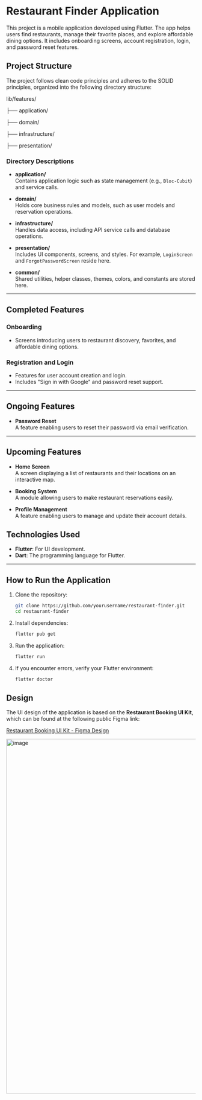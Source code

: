 # Restaurant Finder Application

This project is a mobile application developed using Flutter. The app helps users find restaurants, manage their favorite places, and explore affordable dining options. It includes onboarding screens, account registration, login, and password reset features.

## Project Structure

The project follows clean code principles and adheres to the SOLID principles, organized into the following directory structure:


lib/features/

├── application/ 

├── domain/ 

├── infrastructure/ 

├── presentation/ 



### Directory Descriptions

- **application/**  
  Contains application logic such as state management (e.g., `Bloc-Cubit`) and service calls.

- **domain/**  
  Holds core business rules and models, such as user models and reservation operations.

- **infrastructure/**  
  Handles data access, including API service calls and database operations.

- **presentation/**  
  Includes UI components, screens, and styles. For example, `LoginScreen` and `ForgotPasswordScreen` reside here.

- **common/**  
  Shared utilities, helper classes, themes, colors, and constants are stored here.

---

## Completed Features

### Onboarding
- Screens introducing users to restaurant discovery, favorites, and affordable dining options.

### Registration and Login
- Features for user account creation and login.
- Includes "Sign in with Google" and password reset support.

---

## Ongoing Features

- **Password Reset**  
  A feature enabling users to reset their password via email verification.

---

## Upcoming Features

- **Home Screen**  
  A screen displaying a list of restaurants and their locations on an interactive map.

- **Booking System**  
  A module allowing users to make restaurant reservations easily.

- **Profile Management**  
  A feature enabling users to manage and update their account details.


## Technologies Used

- **Flutter**: For UI development.
- **Dart**: The programming language for Flutter.

---

## How to Run the Application

1. Clone the repository:
   ```bash
   git clone https://github.com/yourusername/restaurant-finder.git
   cd restaurant-finder
   
2. Install dependencies:
   ```bash
   flutter pub get

3. Run the application:
   ```bash
   flutter run

4. If you encounter errors, verify your Flutter environment:
   ```bash
   flutter doctor

## Design

The UI design of the application is based on the **Restaurant Booking UI Kit**, which can be found at the following public Figma link:

[Restaurant Booking UI Kit - Figma Design](https://www.figma.com/design/nxflXGTDrlfEFBp0Rp7nWS/Restaurant-Booking-Uikit-(Community)?node-id=23-2&node-type=canvas&t=1PesFpZeBWC4hOH2-0)

<img width="940" alt="image" src="https://github.com/user-attachments/assets/2f35101e-76cf-434f-ae5e-d01c174ba043">



